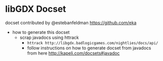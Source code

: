 libGDX Docset
=============

docset contributed by @estebanfeldman https://github.com/eka
* how to generate this docset
  * scrap javadocs using httrack
    * `httrack http://libgdx.badlogicgames.com/nightlies/docs/api/`
    * follow instructions on how to generate docset from javadocs from here http://kapeli.com/docsets#javadoc
